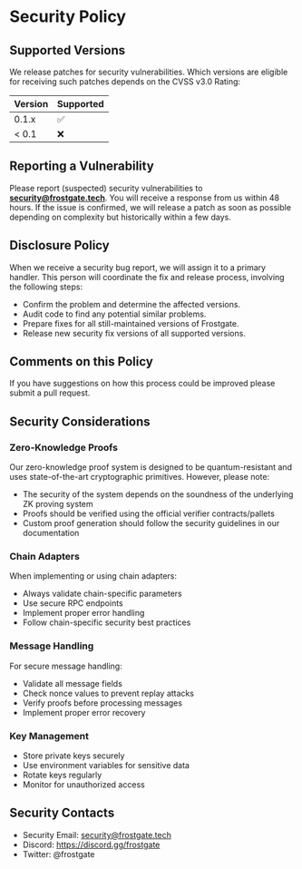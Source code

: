 # Security Policy

## Supported Versions

We release patches for security vulnerabilities. Which versions are eligible for receiving such patches depends on the CVSS v3.0 Rating:

| Version | Supported          |
| ------- | ------------------ |
| 0.1.x   | :white_check_mark: |
| < 0.1   | :x:                |

## Reporting a Vulnerability

Please report (suspected) security vulnerabilities to **[security@frostgate.tech](mailto:security@frostgate.tech)**. You will receive a response from us within 48 hours. If the issue is confirmed, we will release a patch as soon as possible depending on complexity but historically within a few days.

## Disclosure Policy

When we receive a security bug report, we will assign it to a primary handler. This person will coordinate the fix and release process, involving the following steps:

* Confirm the problem and determine the affected versions.
* Audit code to find any potential similar problems.
* Prepare fixes for all still-maintained versions of Frostgate.
* Release new security fix versions of all supported versions.

## Comments on this Policy

If you have suggestions on how this process could be improved please submit a pull request.

## Security Considerations

### Zero-Knowledge Proofs

Our zero-knowledge proof system is designed to be quantum-resistant and uses state-of-the-art cryptographic primitives. However, please note:

* The security of the system depends on the soundness of the underlying ZK proving system
* Proofs should be verified using the official verifier contracts/pallets
* Custom proof generation should follow the security guidelines in our documentation

### Chain Adapters

When implementing or using chain adapters:

* Always validate chain-specific parameters
* Use secure RPC endpoints
* Implement proper error handling
* Follow chain-specific security best practices

### Message Handling

For secure message handling:

* Validate all message fields
* Check nonce values to prevent replay attacks
* Verify proofs before processing messages
* Implement proper error recovery

### Key Management

* Store private keys securely
* Use environment variables for sensitive data
* Rotate keys regularly
* Monitor for unauthorized access


## Security Contacts

* Security Email: security@frostgate.tech
* Discord: https://discord.gg/frostgate
* Twitter: @frostgate 
